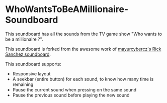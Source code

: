 # WhoWantsToBeAMillionaire-Soundboard

This soundboard has all the sounds from the TV game show "Who wants to be a millionaire ?".

This soundboard is forked from the awesome work of [mayurcybercz's Rick Sanchez soundboard](https://github.com/mayurcybercz/RickSanchez-Soundboard "Rick Sanchez soundboard").

This soundboard supports:

* Responsive layout
* A seekbar (entire button) for each sound, to know how many time is remaining
* Pause the current sound when pressing on the same sound
* Pause the previous sound before playing the new sound
